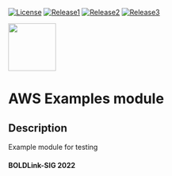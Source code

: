 [![License](https://img.shields.io/badge/LICENSE-Apache-green.svg)](https://github.com/patrickmukumbu/test-repo/blob/main/LICENSE)
[![Release1](https://img.shields.io/github/v/release/patrickmukumbu/test-repo.svg)](https://github.com/patrickmukumbu/test-repo/releases)
[![Release2](https://img.shields.io/github/v/release/:patrickmukumbu/:test-repo?Release)](https://github.com/patrickmukumbu/test-repo/releases)
[![Release3](https://img.shields.io/github/v/release/patrickmukumbu/test-repo?include_prereleases)](https://github.com/patrickmukumbu/test-repo/releases)



[<img src="https://avatars.githubusercontent.com/u/25388280?s=200&v=4" width="96"/>](https://boldlink.io)

# AWS Examples module

## Description

Example module for testing

#### BOLDLink-SIG 2022
